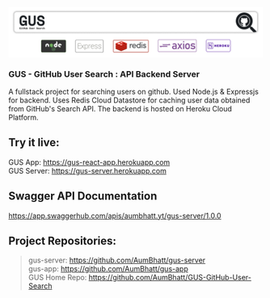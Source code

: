 # <img align="center" src="./GH-Server4.png" />
### GUS - GitHub User Search : API Backend Server
A fullstack project for searching users on github. Used Node.js & Expressjs for backend. Uses Redis Cloud Datastore for caching user data obtained from GitHub's Search API.
The backend is hosted on Heroku Cloud Platform.

## Try it live:
GUS App: https://gus-react-app.herokuapp.com <br>
GUS Server: https://gus-server.herokuapp.com

## Swagger API Documentation
https://app.swaggerhub.com/apis/aumbhatt.yt/gus-server/1.0.0

## Project Repositories:
> gus-server: https://github.com/AumBhatt/gus-server <br>
> gus-app: https://github.com/AumBhatt/gus-app <br>
> GUS Home Repo: https://github.com/AumBhatt/GUS-GitHub-User-Search
